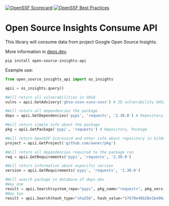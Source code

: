 [![OpenSSF Scorecard](https://api.securityscorecards.dev/projects/github.com/cristianovisk/open_source_insights_api/badge)](https://securityscorecards.dev/viewer/?uri=github.com/cristianovisk/open_source_insights_api)
[![OpenSSF Best Practices](https://www.bestpractices.dev/projects/7882/badge)](https://www.bestpractices.dev/projects/7882)
# Open Source Insights Consume API

This library will consume data from project Google Open Source Insights. 

More information in [deps.dev](https://deps.dev "Website official Open Source Insights").

```shell
pip install open-source-insights-api
```

Example use:

```python
from open_source_insights_api import os_insights

apii = os_insights.query()

#Will return all vulnerabilities in GHSA
vulns = apii.GetAdvisory('ghsa-xxxx-xxxx-xxxx') # ID vulnerability GHSA

#Will return all dependencies the package
deps = apii.GetDependencies('pypi', 'requests', '2.30.0') # Repository, Package, Version

#Will return simple info about the package
pkg = apii.GetPackage('pypi', 'requests') # Repository, Package

#Will return OpenSSF Scorecard and other info about repository in GitHub GitLab or BitBucket
project = apii.GetProject('github.com/owner/pkg')

#Will return all dependencies required to the package run
req = apii.GetRequirements('pypi', 'requests', '2.30.0')

#Will return information about especific version
version = apii.GetRequirements('pypi', 'requests', '2.30.0')

#Will search package in database of deps.dev
#Way one
result = apii.Search(system_repo="pypi", pkg_name="requests", pkg_version="2.30.0")
#Way two
result = apii.Search(hash_type="sha256", hash_value="57678e48b28e1be96ac260ad265ba84ace59cc5e098f65e28263363fa5f724c4")



```
